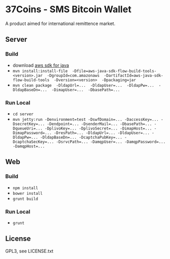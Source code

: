 # 37Coins - SMS Bitcoin Wallet

A product aimed for international remittence market. 

## Server

### Build
   * download [aws sdk for java](http://aws.amazon.com/sdkforjava/)
   * `mvn install:install-file 
    -Dfile=aws-java-sdk-flow-build-tools-<version>.jar 
    -DgroupId=com.amazonaws 
    -DartifactId=aws-java-sdk-flow-build-tools 
    -Dversion=<version> 
    -Dpackaging=jar`
   * `mvn clean package 
	-DldapUrl=... 
	-DldapUser=... 
	-DldapPw=... 
	-DldapBaseDn=... 
	-DimapUser=... 
	-DbasePath=...`

### Run Local
   * `cd server`
   * `mvn jetty:run -Denvironment=test -DswfDomain=... -DaccessKey=... -DsecretKey=... -Dendpoint=... -DsenderMail=... -DbasePath=... -DqueueUri=... -DplivoKey=... -DplivoSecret=... -DimapHost=... -DimapPassword=... -DresPath=... -DldapUrl=... -DldapUser=... -DldapPw=... -DldapBaseDn=... -DcaptchaPubKey=... -DcaptchaSecKey=... -DsrvcPath=... -DamqpUser=... -DamqpPassword=... -DamqpHost=...`

## Web

### Build
   * `npm install`
   * `bower install`
   * `grunt build`

### Run Local

   * `grunt`

## License

GPL3, see LICENSE.txt
